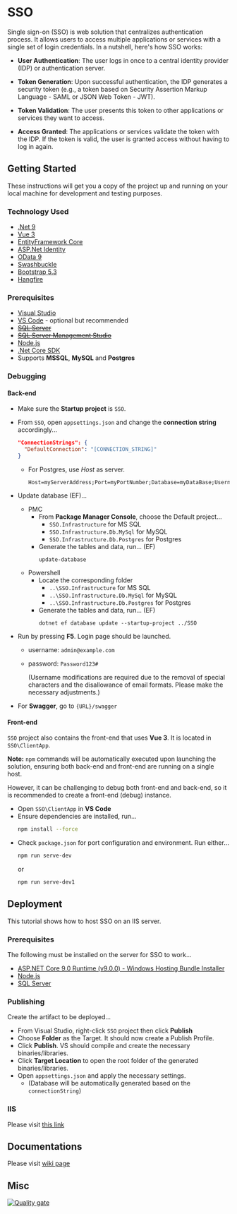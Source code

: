 # SSO

Single sign-on (SSO) is web solution that centralizes authentication process. It allows users to access multiple applications or services with a single set of login credentials. In a nutshell, here's how SSO works:

- **User Authentication**: The user logs in once to a central identity provider (IDP) or authentication server.

- **Token Generation**: Upon successful authentication, the IDP generates a security token (e.g., a token based on Security Assertion Markup Language - SAML or JSON Web Token - JWT).

- **Token Validation**: The user presents this token to other applications or services they want to access.

- **Access Granted**: The applications or services validate the token with the IDP. If the token is valid, the user is granted access without having to log in again.

## Getting Started

These instructions will get you a copy of the project up and running on your local machine for development and testing purposes.

### Technology Used

- [.Net 9](https://www.microsoft.com/net/download/windows)
- [Vue 3](https://vuejs.org/guide/introduction.html)
- [EntityFramework Core](https://docs.microsoft.com/en-us/ef/core/)
- [ASP.Net Identity](https://www.asp.net/identity)
- [OData 9](https://devblogs.microsoft.com/odata/announcing-asp-net-core-odata-9-official-release/)
- [Swashbuckle](https://github.com/domaindrivendev/Swashbuckle)
- [Bootstrap 5.3](https://getbootstrap.com)
- [Hangfire](https://www.hangfire.io/)

### Prerequisites

- [Visual Studio](https://www.visualstudio.com/)
- [VS Code](https://code.visualstudio.com) - optional but recommended
- ~~[SQL Server](https://www.microsoft.com/en-us/sql-server/sql-server-2022)~~
- ~~[SQL Server Management Studio](https://msdn.microsoft.com/en-us/library/mt238290.aspx)~~
- [Node.js](https://nodejs.org)
- [.Net Core SDK](https://dotnet.microsoft.com/download)
- Supports **MSSQL**, **MySQL** and **Postgres**

### Debugging

#### Back-end

- Make sure the **Startup project** is `SSO`.
- From `SSO`, open `appsettings.json` and change the **connection string** accordingly...
  ```json
  "ConnectionStrings": {
    "DefaultConnection": "[CONNECTION_STRING]"
  }
  ```
    - For Postgres, use *Host* as server.
      ```
      Host=myServerAddress;Port=myPortNumber;Database=myDataBase;Username=myUsername;Password=myPassword;
      ```
  
- Update database (EF)...

  - PMC
    - From **Package Manager Console**, choose the Default project...
      - `SSO.Infrastructure` for MS SQL
      - `SSO.Infrastructure.Db.MySql` for MySQL
      - `SSO.Infrastructure.Db.Postgres` for Postgres
    - Generate the tables and data, run... (EF)
      ```
      update-database
      ```
  - Powershell
    - Locate the corresponding folder
      - `..\SSO.Infrastructure` for MS SQL
      - `..\SSO.Infrastructure.Db.MySql` for MySQL
      - `..\SSO.Infrastructure.Db.Postgres` for Postgres
    - Generate the tables and data, run... (EF)
      ```
      dotnet ef database update --startup-project ../SSO
      ```
- Run by pressing **F5**. Login page should be launched.
  - username: `admin@example.com`
  - password: `Password123#`
  
    (Username modifications are required due to the removal of special characters and the disallowance of email formats. Please make the necessary adjustments.)
- For **Swagger**, go to `{URL}/swagger`

#### Front-end
`SSO` project also contains the front-end that uses **Vue 3**. It is located in `SSO\ClientApp`.

**Note:** `npm` commands will be automatically executed upon launching the solution, ensuring both back-end and front-end are running on a single host.

However, it can be challenging to debug both front-end and back-end, so it is recommended to create a front-end (debug) instance.
- Open `SSO\ClientApp` in **VS Code**
- Ensure dependencies are installed, run...
  ```bash
  npm install --force
  ```
- Check `package.json` for port configuration and environment. Run either...
  ```bash
  npm run serve-dev
  ```
  or
  ```bash
  npm run serve-dev1
  ```

## Deployment

This tutorial shows how to host SSO on an IIS server.

### Prerequisites

The following must be installed on the server for SSO to work...
- [ASP.NET Core 9.0 Runtime (v9.0.0) - Windows Hosting Bundle Installer](https://dotnet.microsoft.com/en-us/download/dotnet/9.0)
- [Node.js](https://nodejs.org)
- [SQL Server](https://www.microsoft.com/en-us/sql-server/sql-server-2022)

### Publishing

Create the artifact to be deployed...
- From Visual Studio, right-click `SSO` project then click **Publish**
- Choose **Folder** as the Target. It should now create a Publish Profile.
- Click **Publish**. VS should compile and create the necessary binaries/libraries.
- Click **Target Location** to open the root folder of the generated binaries/libraries.
- Open `appsettings.json` and apply the necessary settings.
  - (Database will be automatically generated based on the `connectionString`)

### IIS 

Please visit [this link](https://learn.microsoft.com/en-us/aspnet/core/tutorials/publish-to-iis?view=aspnetcore-8.0&tabs=visual-studio#install-the-net-core-hosting-bundle)


## Documentations

Please visit [wiki page](https://github.com/reignydeyz/SSO/wiki)

## Misc
[![Quality gate](https://sonarcloud.io/api/project_badges/quality_gate?project=periapsys_SSO)](https://sonarcloud.io/summary/new_code?id=periapsys_SSO)